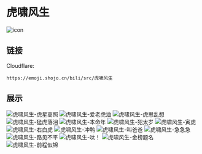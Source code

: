# 虎啸风生
![icon](https://emoji.shojo.cn/bili/src/虎啸风生/icon.png)
## 链接
Cloudflare:
```
https://emoji.shojo.cn/bili/src/虎啸风生
```
## 展示
![虎啸风生-虎星高照](https://emoji.shojo.cn/bili/src/虎啸风生/虎啸风生-虎星高照.png)
![虎啸风生-爱老虎油](https://emoji.shojo.cn/bili/src/虎啸风生/虎啸风生-爱老虎油.png)
![虎啸风生-虎思乱想](https://emoji.shojo.cn/bili/src/虎啸风生/虎啸风生-虎思乱想.png)
![虎啸风生-猛虎落泪](https://emoji.shojo.cn/bili/src/虎啸风生/虎啸风生-猛虎落泪.png)
![虎啸风生-本命年](https://emoji.shojo.cn/bili/src/虎啸风生/虎啸风生-本命年.png)
![虎啸风生-犯太岁](https://emoji.shojo.cn/bili/src/虎啸风生/虎啸风生-犯太岁.png)
![虎啸风生-寅虎](https://emoji.shojo.cn/bili/src/虎啸风生/虎啸风生-寅虎.png)
![虎啸风生-右白虎](https://emoji.shojo.cn/bili/src/虎啸风生/虎啸风生-右白虎.png)
![虎啸风生-冲鸭](https://emoji.shojo.cn/bili/src/虎啸风生/虎啸风生-冲鸭.png)
![虎啸风生-叫爸爸](https://emoji.shojo.cn/bili/src/虎啸风生/虎啸风生-叫爸爸.png)
![虎啸风生-急急急](https://emoji.shojo.cn/bili/src/虎啸风生/虎啸风生-急急急.png)
![虎啸风生-路见不平](https://emoji.shojo.cn/bili/src/虎啸风生/虎啸风生-路见不平.png)
![虎啸风生-呔！](https://emoji.shojo.cn/bili/src/虎啸风生/虎啸风生-呔！.png)
![虎啸风生-金榜题名](https://emoji.shojo.cn/bili/src/虎啸风生/虎啸风生-金榜题名.png)
![虎啸风生-前程似锦](https://emoji.shojo.cn/bili/src/虎啸风生/虎啸风生-前程似锦.png)
